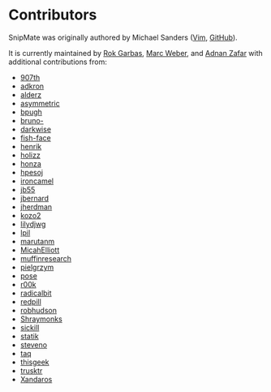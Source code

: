 # Contributors #

SnipMate was originally authored by Michael Sanders
([Vim](http://www.vim.org/account/profile.php?user_id=16544),
[GitHub](https://github.com/msanders)).

It is currently maintained by [Rok Garbas](rok@garbas.si), [Marc
Weber](marco-oweber@gmx.de), and [Adnan Zafar](https://github.com/ajzafar) with
additional contributions from:

* [907th](https://github.com/907th)
* [adkron](https://github.com/adkron)
* [alderz](https://github.com/alderz)
* [asymmetric](https://github.com/asymmetric)
* [bpugh](https://github.com/bpugh)
* [bruno-](https://github.com/bruno-)
* [darkwise](https://github.com/darkwise)
* [fish-face](https://github.com/fish-face)
* [henrik](https://github.com/henrik)
* [holizz](https://github.com/holizz)
* [honza](https://github.com/honza)
* [hpesoj](https://github.com/hpesoj)
* [ironcamel](https://github.com/ironcamel)
* [jb55](https://github.com/jb55)
* [jbernard](https://github.com/jbernard)
* [jherdman](https://github.com/jherdman)
* [kozo2](https://github.com/kozo2)
* [lilydjwg](https://github.com/lilydjwg)
* [lpil](https://github.com/lpil)
* [marutanm](https://github.com/marutanm)
* [MicahElliott](https://github.com/MicahElliott)
* [muffinresearch](https://github.com/muffinresearch)
* [pielgrzym](https://github.com/pielgrzym)
* [pose](https://github.com/pose)
* [r00k](https://github.com/r00k)
* [radicalbit](https://github.com/radicalbit)
* [redpill](https://github.com/redpill)
* [robhudson](https://github.com/robhudson)
* [Shraymonks](https://github.com/shraymonks)
* [sickill](https://github.com/sickill)
* [statik](https://github.com/statik)
* [steveno](https://github.com/steveno)
* [taq](https://github.com/taq)
* [thisgeek](https://github.com/thisgeek)
* [trusktr](https://github.com/trusktr)
* [Xandaros](https://github.com/Xandaros)
